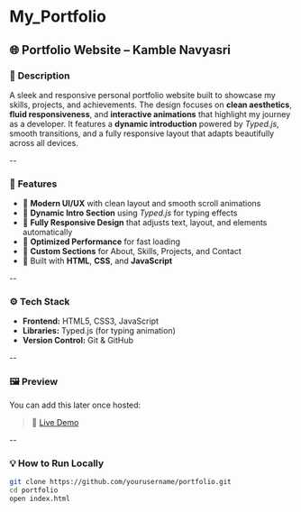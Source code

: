 # My_Portfolio

## 🌐 **Portfolio Website – Kamble Navyasri**

### 🧩 **Description**

A sleek and responsive personal portfolio website built to showcase my skills, projects, and achievements.
The design focuses on **clean aesthetics**, **fluid responsiveness**, and **interactive animations** that highlight my journey as a developer.
It features a **dynamic introduction** powered by *Typed.js*, smooth transitions, and a fully responsive layout that adapts beautifully across all devices.

--

### 🚀 **Features**

* 🎨 **Modern UI/UX** with clean layout and smooth scroll animations
* 💬 **Dynamic Intro Section** using *Typed.js* for typing effects
* 📱 **Fully Responsive Design** that adjusts text, layout, and elements automatically
* 🧠 **Optimized Performance** for fast loading
* 🌈 **Custom Sections** for About, Skills, Projects, and Contact
* 🧰 Built with **HTML**, **CSS**, and **JavaScript**

--

### ⚙️ **Tech Stack**

* **Frontend:** HTML5, CSS3, JavaScript
* **Libraries:** Typed.js (for typing animation)
* **Version Control:** Git & GitHub

--

### 🖼️ **Preview**

You can add this later once hosted:

> 🔗 [Live Demo](https://yourusername.github.io/portfolio/)

--

### 💡 **How to Run Locally**

```bash
git clone https://github.com/yourusername/portfolio.git
cd portfolio
open index.html
```

